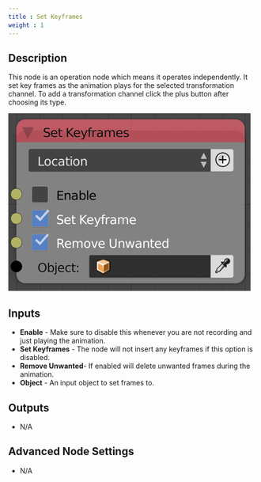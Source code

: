 ```yaml
---
title : Set Keyframes
weight : 1
---
```


## Description

This node is an operation node which means it operates independently. It
set key frames as the animation plays for the selected transformation
channel. To add a transformation channel click the plus button after
choosing its type.

![image](set_keyframes_node.png)

## Inputs

- **Enable** - Make sure to disable this whenever you are not
    recording and just playing the animation.
- **Set Keyframes** - The node will not insert any keyframes if this
    option is disabled.
- **Remove Unwanted**- If enabled will delete unwanted frames during
    the animation.
- **Object** - An input object to set frames to.

## Outputs

- N/A

## Advanced Node Settings

- N/A
